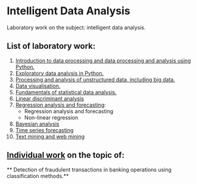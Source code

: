 # Intelligent Data Analysis
Laboratory work on the subject: intelligent data analysis.

## List of laboratory work:
1. [Introduction to data processing and data processing and analysis using Python.](https://github.com/highbrow-228/Intelligent-Data-Analysis/blob/main/basics_of_working_in_jupyter_notebook.ipynb) 
2. [Exploratory data analysis in Python.](https://github.com/highbrow-228/Intelligent-Data-Analysis/blob/main/exploratory_data_analysis.ipynb) 
3. [Processing and analysis of unstructured data, including big data.](https://github.com/highbrow-228/Intelligent-Data-Analysis/blob/main/processing_and_analysing_unstructured_data.ipynb) 
4. [ Data visualisation.](https://github.com/highbrow-228/Intelligent-Data-Analysis/blob/main/visualisation.ipynb)
5. [Fundamentals of statistical data analysis.](https://github.com/highbrow-228/Intelligent-Data-Analysis/blob/main/basics_of_statistical_data_analysis.ipynb) 
6. [Linear discriminant analysis](https://github.com/highbrow-228/Intelligent-Data-Analysis/blob/main/LDA.ipynb)
7. [Regression analysis and forecasting](https://github.com/highbrow-228/Intelligent-Data-Analysis/blob/main/regression_analysis_and_forecasting.ipynb):
    * Regression analysis and forecasting
    * Non-linear regression
8. [Bayesian analysis](https://github.com/highbrow-228/Intelligent-Data-Analysis/blob/main/bayesian_analysis.ipynb)
9. [Time series forecasting](https://github.com/highbrow-228/Intelligent-Data-Analysis/blob/main/time_series_forecasting.ipynb)
10. [Text mining and web mining](https://github.com/highbrow-228/Intelligent-Data-Analysis/blob/main/text_mining_and_web_mining.ipynb)




## [Individual work](https://github.com/highbrow-228/Intelligent-Data-Analysis/tree/main/individual-work) on the topic of: 

** Detection of fraudulent transactions in banking operations using classification methods.**
